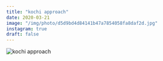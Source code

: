 ```yaml
---
title: "kochi approach"
date: 2020-03-21
image: "/img/photo/d5d9bd4d84141b47a7854058fa8daf2d.jpg"
instagram: true
draft: false
---
```


![kochi approach](/img/photo/d5d9bd4d84141b47a7854058fa8daf2d.jpg)
